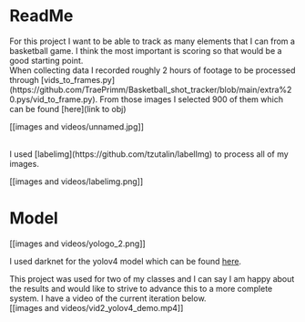 <h1>ReadMe</h1>
<b1> For this project I want to be able to track as many elements that I can from a basketball game. I think the most important is scoring so that would be a good starting point.</b1>
<br>
<b1>
When collecting data I recorded roughly 2 hours of footage to be processed through [vids_to_frames.py](https://github.com/TraePrimm/Basketball_shot_tracker/blob/main/extra%20.pys/vid_to_frame.py). From those images I selected 900 of them which can be found [here](link to obj)

[[images and videos/unnamed.jpg]]

</b1>
<br>
<b1> I used [labelimg](https://github.com/tzutalin/labelImg) to process all of my images.<br>
 
 [[images and videos/labelimg.png]]</b1>
 
 <h1> Model </h1>
 <b1>
 [[images and videos/yologo_2.png]]<br>
 
I used darknet for the yolov4 model which can be found [here](https://github.com/AlexeyAB/darknet). </b1>

<b1> This project was used for two of my classes and I can say I am happy about the results and would like to strive to advance this to a more complete system. I have a video of the current iteration below.<br>
  [[images and videos/vid2_yolov4_demo.mp4]]
